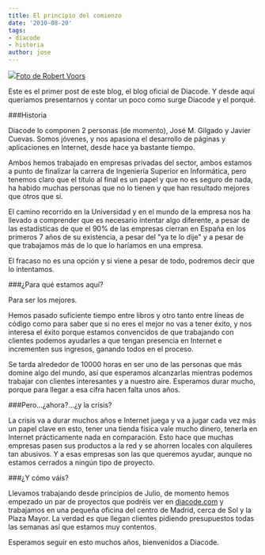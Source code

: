 ```yaml
---
title: El principio del comienzo
date: '2010-08-20'
tags:
- diacode
- historia
author: jose
---
```


![](https://diacode-blog.s3-eu-west-1.amazonaws.com/2010/08/starting.jpg)[Foto de Robert Voors](http://www.flickr.com/photos/robert_voors/774926895/in/photostream/)

Este es el primer post de este blog, el blog oficial de Diacode. Y desde aquí queríamos presentarnos y contar un poco como surge Diacode y el porqué.


###Historia


Diacode lo componen 2 personas (de momento), José M. Gilgado y Javier Cuevas. Somos jóvenes, y nos apasiona el desarrollo de páginas y aplicaciones en Internet, desde hace ya bastante tiempo. 


Ambos hemos trabajado en empresas privadas del sector, ambos estamos a punto de finalizar la carrera de Ingeniería Superior en Informática, pero tenemos claro que el título al final es un papel y que no es seguro de nada, ha habido muchas personas que no lo tienen y que han resultado mejores que otros que si.



El camino recorrido en la Universidad y en el mundo de la empresa nos ha llevado a comprender que es necesario intentar algo diferente, a pesar de las estadísticas de que el 90% de las empresas cierran en España en los primeros 7 años de su existencia, a pesar del "ya te lo dije" y a pesar de que trabajamos más de lo que lo haríamos en una empresa.


El fracaso no es una opción y si viene a pesar de todo, podremos decir que lo intentamos.


###¿Para qué estamos aquí?


Para ser los mejores.

Hemos pasado suficiente tiempo entre libros y otro tanto entre líneas de código como para saber que si no eres el mejor no vas a tener éxito, y nos interesa el éxito porque estamos convencidos de que trabajando con clientes podemos ayudarles a que tengan presencia en Internet e incrementen sus ingresos, ganando todos en el proceso.


Se tarda alrededor de 10000 horas en ser uno de las personas que más domine algo del mundo, así que esperamos alcanzarlas mientras podemos trabajar con clientes interesantes y a nuestro aire. Esperamos durar mucho, porque para llegar a esa cifra hacen falta unos años.



###Pero...¿ahora?...¿y la crisis?


La crisis va a durar muchos años e Internet juega y va a jugar cada vez más un papel clave en esto, tener una tienda física vale mucho dinero, tenerla en Internet prácticamente nada en comparación. Esto hace que muchas empresas pasen sus productos a la red y se ahorren locales con alquileres tan abusivos. Y a esas empresas son las que queremos ayudar, aunque no estamos cerrados a ningún tipo de proyecto.



###¿Y cómo váis?


Llevamos trabajando desde principios de Julio, de momento hemos empezado un par de proyectos que podréis ver en 
[diacode.com](http://diacode.com/) y trabajamos en una pequeña oficina del centro de Madrid, cerca de Sol y la Plaza Mayor. La verdad es que llegan clientes pidiendo presupuestos todas las semanas así que estamos muy contentos.


Esperamos seguir en esto muchos años, bienvenidos a Diacode.
